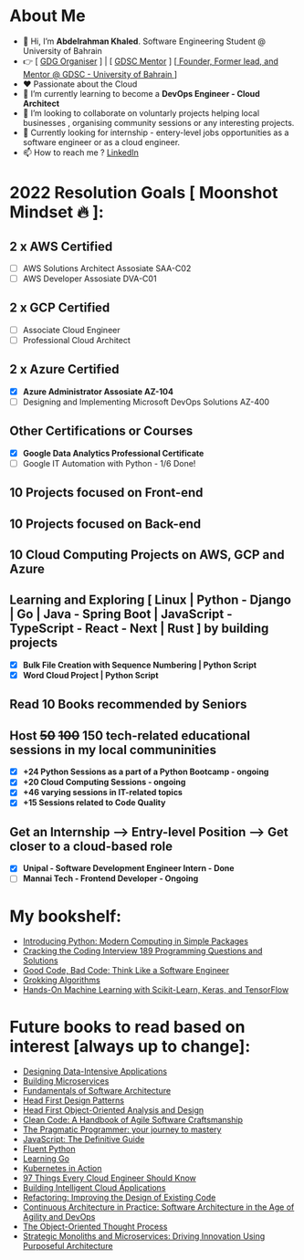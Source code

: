 # About Me
- 👋 Hi, I’m **Abdelrahman Khaled**. Software Engineering Student @ University of Bahrain
- 👉 [ [GDG Organiser](https://gdg.community.dev/gdg-manama/) ] |  [ [GDSC Mentor](https://developers.google.com/community/gdsc) ] [[ Founder, Former lead, and Mentor @ GDSC - University of Bahrain ](https://gdsc.community.dev/university-of-bahrain/)]
- ❤️ Passionate about the Cloud  
- 🌱 I’m currently learning to become a **DevOps Engineer - Cloud Architect**
- 💞️ I’m looking to collaborate on voluntarly projects helping local businesses , organising community sessions or any interesting projects.
- 👀 Currently looking for internship - entery-level jobs opportunities as a software engineer or as a cloud engineer.
- 📫 How to reach me ? [LinkedIn](https://www.linkedin.com/in/abdelrahman-khalid/)

# 2022 Resolution Goals [ Moonshot Mindset 🔥 ]:
## 2 x AWS Certified
- [ ] AWS Solutions Architect Assosiate SAA-C02
- [ ] AWS Developer Assosiate DVA-C01
## 2 x GCP Certified
- [ ] Associate Cloud Engineer
- [ ] Professional Cloud Architect
## 2 x Azure Certified
- [x] **Azure Administrator Assosiate AZ-104**
- [ ] Designing and Implementing Microsoft DevOps Solutions AZ-400
## Other Certifications or Courses
- [x] **Google Data Analytics Professional Certificate** 
- [ ] Google IT Automation with Python - 1/6 Done!
## 10 Projects focused on Front-end
## 10 Projects focused on Back-end
## 10 Cloud Computing Projects on AWS, GCP and Azure
## Learning and Exploring [ Linux | Python - Django | Go | Java - Spring Boot | JavaScript - TypeScript - React - Next | Rust ] by building projects
- [x] **Bulk File Creation with Sequence Numbering | Python Script**
- [x] **Word Cloud Project | Python Script**
## Read 10 Books recommended by Seniors
## Host ~~50~~ ~~100~~ 150 tech-related educational sessions in my local communinities
- [x] **+24 Python Sessions as a part of a Python Bootcamp - ongoing**
- [x] **+20 Cloud Computing Sessions - ongoing**
- [x] **+46 varying sessions in IT-related topics** 
- [x] **+15 Sessions related to Code Quality**
## Get an Internship --> Entry-level Position --> Get closer to a cloud-based role
- [x] **Unipal - Software Development Engineer Intern - Done**
- [ ] **Mannai Tech - Frontend Developer - Ongoing**
# My bookshelf:
- [Introducing Python: Modern Computing in Simple Packages](https://learning.oreilly.com/library/view/introducing-python-2nd/9781492051374/)
- [Cracking the Coding Interview 189 Programming Questions and Solutions](https://www.amazon.com/Cracking-Coding-Interview-Programming-Questions/dp/0984782850/ref=sr_1_1?crid=16AYP5VGQUMIV&dchild=1&keywords=cracking+the+coding+interview&qid=1631049475&sprefix=cracking+the%2Caps%2C423&sr=8-1)
- [Good Code, Bad Code: Think Like a Software Engineer](https://www.manning.com/books/good-code-bad-code?query=Good%20Code,%20Bad%20Code)
- [Grokking Algorithms](https://learning.oreilly.com/library/view/grokking-algorithms/9781617292231/)
- [Hands-On Machine Learning with Scikit-Learn, Keras, and TensorFlow](https://learning.oreilly.com/library/view/hands-on-machine-learning/9781492032632/)

# Future books to read based on interest [always up to change]:
- [Designing Data-Intensive Applications](https://learning.oreilly.com/library/view/designing-data-intensive-applications/9781491903063/)
- [Building Microservices](https://learning.oreilly.com/library/view/building-microservices-2nd/9781492034018/)
- [Fundamentals of Software Architecture](https://learning.oreilly.com/library/view/fundamentals-of-software/9781492043447/)
- [Head First Design Patterns](https://learning.oreilly.com/library/view/head-first-design/9781492077992/)
- [Head First Object-Oriented Analysis and Design](https://learning.oreilly.com/library/view/head-first-object-oriented/0596008678/)
- [Clean Code: A Handbook of Agile Software Craftsmanship](https://learning.oreilly.com/library/view/clean-code-a/9780136083238/)
- [The Pragmatic Programmer: your journey to mastery](https://learning.oreilly.com/library/view/the-pragmatic-programmer/9780135956977/)
- [JavaScript: The Definitive Guide](https://learning.oreilly.com/library/view/javascript-the-definitive/9781491952016/)
- [Fluent Python](https://learning.oreilly.com/library/view/fluent-python-2nd/9781492056348/)
- [Learning Go](https://learning.oreilly.com/library/view/learning-go/9781492077206/)
- [Kubernetes in Action](https://learning.oreilly.com/library/view/kubernetes-in-action/9781617293726/)
- [97 Things Every Cloud Engineer Should Know](https://learning.oreilly.com/library/view/97-things-every/9781492076728/)
- [Building Intelligent Cloud Applications](https://learning.oreilly.com/library/view/building-intelligent-cloud/9781492052319/)
- [Refactoring: Improving the Design of Existing Code](https://learning.oreilly.com/library/view/refactoring-improving-the/9780134757681/)
- [Continuous Architecture in Practice: Software Architecture in the Age of Agility and DevOps](https://learning.oreilly.com/library/view/continuous-architecture-in/9780136523796/)
- [The Object-Oriented Thought Process](https://learning.oreilly.com/library/view/the-object-oriented-thought/9780135182130/)
- [Strategic Monoliths and Microservices: Driving Innovation Using Purposeful Architecture](https://learning.oreilly.com/library/view/strategic-monoliths-and/9780137355600/)


<!---
AKhalid-projects/AKhalid-projects is a ✨ special ✨ repository because its `README.md` (this file) appears on your GitHub profile.
You can click the Preview link to take a look at your changes.
--->
